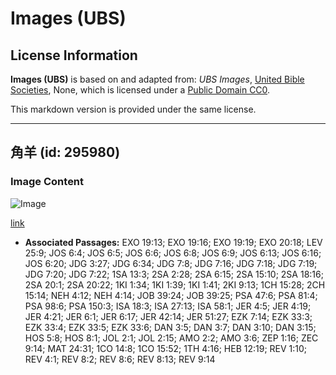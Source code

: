 # Images (UBS)

## License Information

**Images (UBS)** is based on and adapted from: _UBS Images_, [United Bible Societies](https://unitedbiblesocieties.org/), None, which is licensed under a [Public Domain CC0](https://creativecommons.org/public-domain/cc0/).

This markdown version is provided under the same license.



--------------------------------

## 角羊 (id: 295980)

### Image Content

![Image](https://cdn.aquifer.bible/aquifer-content/resources/Media/WEB-0365_horn_ram.jpg)

[link](https://cdn.aquifer.bible/aquifer-content/resources/Media/WEB-0365_horn_ram.jpg)

* **Associated Passages:** EXO 19:13; EXO 19:16; EXO 19:19; EXO 20:18; LEV 25:9; JOS 6:4; JOS 6:5; JOS 6:6; JOS 6:8; JOS 6:9; JOS 6:13; JOS 6:16; JOS 6:20; JDG 3:27; JDG 6:34; JDG 7:8; JDG 7:16; JDG 7:18; JDG 7:19; JDG 7:20; JDG 7:22; 1SA 13:3; 2SA 2:28; 2SA 6:15; 2SA 15:10; 2SA 18:16; 2SA 20:1; 2SA 20:22; 1KI 1:34; 1KI 1:39; 1KI 1:41; 2KI 9:13; 1CH 15:28; 2CH 15:14; NEH 4:12; NEH 4:14; JOB 39:24; JOB 39:25; PSA 47:6; PSA 81:4; PSA 98:6; PSA 150:3; ISA 18:3; ISA 27:13; ISA 58:1; JER 4:5; JER 4:19; JER 4:21; JER 6:1; JER 6:17; JER 42:14; JER 51:27; EZK 7:14; EZK 33:3; EZK 33:4; EZK 33:5; EZK 33:6; DAN 3:5; DAN 3:7; DAN 3:10; DAN 3:15; HOS 5:8; HOS 8:1; JOL 2:1; JOL 2:15; AMO 2:2; AMO 3:6; ZEP 1:16; ZEC 9:14; MAT 24:31; 1CO 14:8; 1CO 15:52; 1TH 4:16; HEB 12:19; REV 1:10; REV 4:1; REV 8:2; REV 8:6; REV 8:13; REV 9:14

